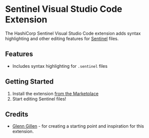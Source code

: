# Sentinel Visual Studio Code Extension

The HashiCorp Sentinel Visual Studio Code extension adds syntax highlighting and other editing features for <a href="https://www.hashicorp.com/sentinel/">Sentinel</a> files.

## Features

- Includes syntax highlighting for `.sentinel` files

## Getting Started

1. Install the extension [from the Marketplace](https://marketplace.visualstudio.com/items?itemName=HashiCorp.sentinel)
1. Start editing Sentinel files!

## Credits

- [Glenn Gillen](https://github.com/glenngillen) - for creating a starting point and inspiration for this extension.
